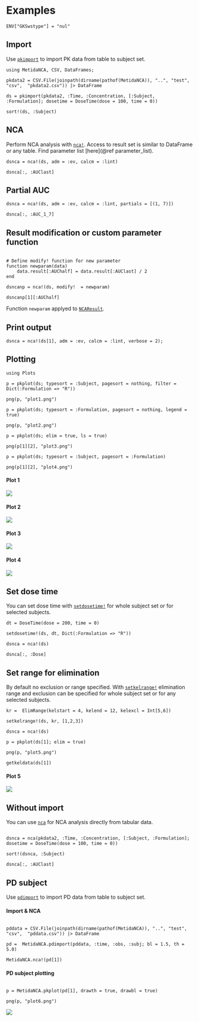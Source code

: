 # Examples

```@setup ncaexample
ENV["GKSwstype"] = "nul"
```

## Import

Use [`pkimport`](@ref) to import PK data from table to subject set.

```@example ncaexample
using MetidaNCA, CSV, DataFrames;

pkdata2 = CSV.File(joinpath(dirname(pathof(MetidaNCA)), "..", "test", "csv",  "pkdata2.csv")) |> DataFrame

ds = pkimport(pkdata2, :Time, :Concentration, [:Subject, :Formulation]; dosetime = DoseTime(dose = 100, time = 0))

sort!(ds, :Subject)
```

## NCA

Perform NCA analysis with [`nca!`](@ref). Access to result set is similar to DataFrame or any table.
Find parameter list [here](@ref parameter_list).

```@example ncaexample
dsnca = nca!(ds, adm = :ev, calcm = :lint)

dsnca[:, :AUClast]
```

## Partial AUC

```@example ncaexample
dsnca = nca!(ds, adm = :ev, calcm = :lint, partials = [(1, 7)])

dsnca[:, :AUC_1_7]
```

## Result modification or custom parameter function 

```@example ncaexample

# Define modify! function for new parameter
function newparam(data)
    data.result[:AUChalf] = data.result[:AUClast] / 2
end

dsncanp = nca!(ds, modify!  = newparam)

dsncanp[1][:AUChalf]
```

Function `newparam` applyed to [`NCAResult`](@ref).


## Print output

```@example ncaexample
dsnca = nca!(ds[1], adm = :ev, calcm = :lint, verbose = 2);

```

## Plotting

```@example ncaexample
using Plots

p = pkplot(ds; typesort = :Subject, pagesort = nothing, filter = Dict(:Formulation => "R"))

png(p, "plot1.png")

p = pkplot(ds; typesort = :Formulation, pagesort = nothing, legend = true)

png(p, "plot2.png")

p = pkplot(ds; elim = true, ls = true)

png(p[1][2], "plot3.png")

p = pkplot(ds; typesort = :Subject, pagesort = :Formulation)

png(p[1][2], "plot4.png")
```

#### Plot 1

![](plot1.png)

#### Plot 2

![](plot2.png)

#### Plot 3

![](plot3.png)

#### Plot 4

![](plot4.png)

## Set dose time

You can set dose time with [`setdosetime!`](@ref) for whole subject set or for
selected subjects.

```@example ncaexample
dt = DoseTime(dose = 200, time = 0)

setdosetime!(ds, dt, Dict(:Formulation => "R"))

dsnca = nca!(ds)

dsnca[:, :Dose]
```

## Set range for elimination

By default no exclusion or range specified. With [`setkelrange!`](@ref) elimination range and exclusion
can be specified for whole subject set or for any selected subjects.

```@example ncaexample
kr =  ElimRange(kelstart = 4, kelend = 12, kelexcl = Int[5,6])

setkelrange!(ds, kr, [1,2,3])

dsnca = nca!(ds)

p = pkplot(ds[1]; elim = true)

png(p, "plot5.png")

getkeldata(ds[1])
```

#### Plot 5

![](plot5.png)


## Without import

You  can use [`nca`](@ref) for NCA analysis directly from tabular data.

```@example ncaexample

dsnca = nca(pkdata2, :Time, :Concentration, [:Subject, :Formulation]; dosetime = DoseTime(dose = 100, time = 0))

sort!(dsnca, :Subject)

dsnca[:, :AUClast]
```

## PD subject

Use [`pdimport`](@ref) to import PD data from table to subject set.

#### Import & NCA

```@example ncaexample

pddata = CSV.File(joinpath(dirname(pathof(MetidaNCA)), "..", "test", "csv",  "pddata.csv")) |> DataFrame

pd =  MetidaNCA.pdimport(pddata, :time, :obs, :subj; bl = 1.5, th = 5.0)

MetidaNCA.nca!(pd[1])
```

#### PD subject plotting

```@example ncaexample

p = MetidaNCA.pkplot(pd[1], drawth = true, drawbl = true)

png(p, "plot6.png")
```

![](plot6.png)
